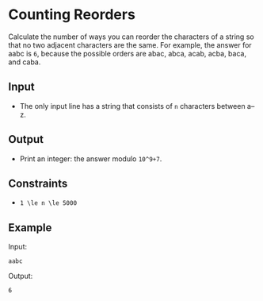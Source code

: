 # Counting Reorders 

Calculate the number of ways you can reorder the characters of a string so that no two adjacent characters are the same.
For example, the answer for aabc is ```6```, because the possible orders are abac, abca, acab, acba, baca, and caba.
## Input
- The only input line has a string that consists of ```n``` characters between a–z.
## Output
- Print an integer: the answer modulo ```10^9+7```.
## Constraints

- ```1 \le n \le 5000```

## Example
Input:
```
aabc
```

Output:
```
6
```
